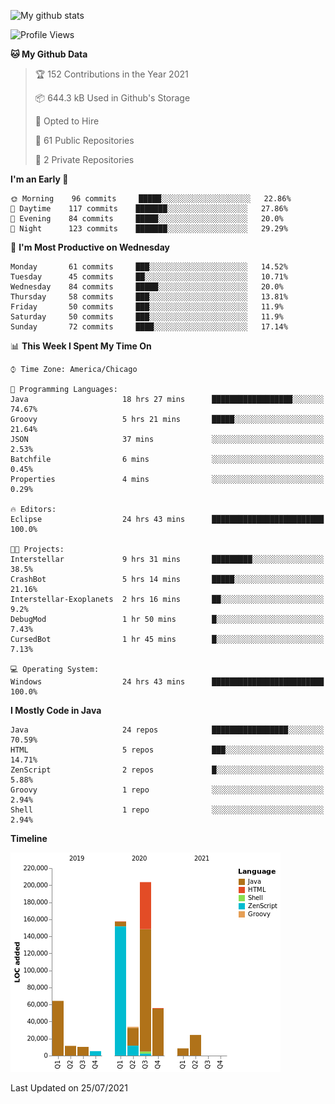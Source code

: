 ![My github stats](https://github-readme-stats.vercel.app/api?username=romvoid95&theme=gruvbox&include_all_commits=true&show_icons=true")

<!--START_SECTION:waka-->
![Profile Views](http://img.shields.io/badge/Profile%20Views-0-blue)

**🐱 My Github Data** 

> 🏆 152 Contributions in the Year 2021
 > 
> 📦 644.3 kB Used in Github's Storage 
 > 
> 💼 Opted to Hire
 > 
> 📜 61 Public Repositories 
 > 
> 🔑 2 Private Repositories  
 > 
**I'm an Early 🐤** 

```text
🌞 Morning    96 commits     █████░░░░░░░░░░░░░░░░░░░░   22.86% 
🌆 Daytime    117 commits    ███████░░░░░░░░░░░░░░░░░░   27.86% 
🌃 Evening    84 commits     █████░░░░░░░░░░░░░░░░░░░░   20.0% 
🌙 Night      123 commits    ███████░░░░░░░░░░░░░░░░░░   29.29%

```
📅 **I'm Most Productive on Wednesday** 

```text
Monday       61 commits     ███░░░░░░░░░░░░░░░░░░░░░░   14.52% 
Tuesday      45 commits     ██░░░░░░░░░░░░░░░░░░░░░░░   10.71% 
Wednesday    84 commits     █████░░░░░░░░░░░░░░░░░░░░   20.0% 
Thursday     58 commits     ███░░░░░░░░░░░░░░░░░░░░░░   13.81% 
Friday       50 commits     ███░░░░░░░░░░░░░░░░░░░░░░   11.9% 
Saturday     50 commits     ███░░░░░░░░░░░░░░░░░░░░░░   11.9% 
Sunday       72 commits     ████░░░░░░░░░░░░░░░░░░░░░   17.14%

```


📊 **This Week I Spent My Time On** 

```text
⌚︎ Time Zone: America/Chicago

💬 Programming Languages: 
Java                     18 hrs 27 mins      ██████████████████░░░░░░░   74.67% 
Groovy                   5 hrs 21 mins       █████░░░░░░░░░░░░░░░░░░░░   21.64% 
JSON                     37 mins             ░░░░░░░░░░░░░░░░░░░░░░░░░   2.53% 
Batchfile                6 mins              ░░░░░░░░░░░░░░░░░░░░░░░░░   0.45% 
Properties               4 mins              ░░░░░░░░░░░░░░░░░░░░░░░░░   0.29%

🔥 Editors: 
Eclipse                  24 hrs 43 mins      █████████████████████████   100.0%

🐱‍💻 Projects: 
Interstellar             9 hrs 31 mins       █████████░░░░░░░░░░░░░░░░   38.5% 
CrashBot                 5 hrs 14 mins       █████░░░░░░░░░░░░░░░░░░░░   21.16% 
Interstellar-Exoplanets  2 hrs 16 mins       ██░░░░░░░░░░░░░░░░░░░░░░░   9.2% 
DebugMod                 1 hr 50 mins        █░░░░░░░░░░░░░░░░░░░░░░░░   7.43% 
CursedBot                1 hr 45 mins        █░░░░░░░░░░░░░░░░░░░░░░░░   7.13%

💻 Operating System: 
Windows                  24 hrs 43 mins      █████████████████████████   100.0%

```

**I Mostly Code in Java** 

```text
Java                     24 repos            █████████████████░░░░░░░░   70.59% 
HTML                     5 repos             ███░░░░░░░░░░░░░░░░░░░░░░   14.71% 
ZenScript                2 repos             █░░░░░░░░░░░░░░░░░░░░░░░░   5.88% 
Groovy                   1 repo              ░░░░░░░░░░░░░░░░░░░░░░░░░   2.94% 
Shell                    1 repo              ░░░░░░░░░░░░░░░░░░░░░░░░░   2.94%

```


**Timeline**

![Chart not found](https://raw.githubusercontent.com/ROMVoid95/ROMVoid95/master/charts/bar_graph.png) 


 Last Updated on 25/07/2021
<!--END_SECTION:waka-->
